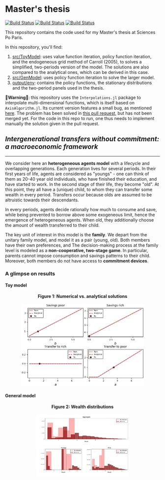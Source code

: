 # Master's thesis

[![Build Status](https://travis-ci.org/HugoLhuillier/MacroTransfer.svg?branch=master)](https://travis-ci.org/HugoLhuillier/MacroTransfer)
[![Build Status](https://img.shields.io/badge/Toy%20Model-Done-brightgreen.svg)](https://github.com/HugoLhuillier/MacroTransfer/tree/master/src/ToyModel)
[![Build Status](https://img.shields.io/badge/General%20Model-fine%20tuning-yellowgreen.svg)](https://github.com/HugoLhuillier/MacroTransfer/tree/master/src/GenModel)

This repository contains the code used for my Master's thesis at Sciences Po Paris.

In this repository, you'll find:

1. [src/ToyModel](https://github.com/HugoLhuillier/MacroTransfer/tree/master/src/ToyModel): uses value function iteration, policy function iteration, and the endogeneous grid method of Carroll (2005), to solves a simplified, two-periods version of the model. The solutions are also compared to the analytical ones, which can be derived in this case.
1. [src/GenModel](https://github.com/HugoLhuillier/MacroTransfer/tree/master/src/GenModel): uses policy function iteration to solve the larger model.
1. [output/env](https://github.com/HugoLhuillier/MacroTransfer/tree/master/output/env): contains the policy functions, the stationary distributions and the two-period panels used in the thesis.

:rotating_light:**Warning**:rotating_light:: this repository uses the `Interpolations.jl` package to interpolate multi-dimensional functions, which is itself based on `AxisAlgorithm.jl`. Its current version features a small bug, as mentioned [here](https://github.com/JuliaMath/Interpolations.jl/issues/151). The problem has been solved in [this pull request](https://github.com/timholy/AxisAlgorithms.jl/pull/7), but has not been merged yet. For the code in this repo to run, one thus needs to implement manually the solution given in the pull request.

## *Intergenerational transfers without commitment: a macroeconomic framework*
------------

We consider here an **heterogeneous agents model** with a lifecycle and overlapping generations. Each generation lives for several periods. In their first years of life, agents are considered as "youngs" - one can think of them as 20-40 year old individuals, who have finished their education, and have started to work. In the second stage of their life, they become "old". At this point, they all have a (unique) child, to whom they can transfer some wealth in every period. Transfers occur because olds are assumed to be altruistic towards their descendants.

In every periods, agents decide rationally how much to consume and save, while being prevented to borrow above some exogeneous limit, hence the emergence of heterogeneous agents. When old, they additionally choose the amount of wealth transferred to their child.

The key unit of interest in this model is the **family**. We depart from the unitary family model, and model it as a pair (young, old). Both members have their own preferences, and The decision-making process at the family level is modeled as a **non-cooperative, two-stage game**. In particular, parents cannot impose consumption and savings patterns to their child. Moreover, both members do not have access to **commitment devices**.

### A glimpse on results
#### Toy model

<p align="center">
  <b>Figure 1: Numerical vs. analytical solutions</b>
  <br><br>
  <img src="https://github.com/HugoLhuillier/MacroTransfer/blob/master/output/figures/ToyModel/num_vs_analytical.png" alt="Numerical vs. analytical" style="width: 400px;"/>
</p>

#### General model

<p align="center">
  <b>Figure 2: Wealth distributions</b>
  <br><br>
  <img src="https://github.com/HugoLhuillier/MacroTransfer/blob/master/output/figures/GenModel/wealth_histogram.png" alt="Wealth distributions" style="width: 300px;"/>
</p>

